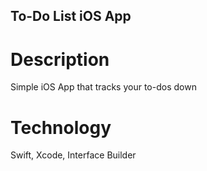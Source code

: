 ## To-Do List iOS App

# Description
Simple iOS App that tracks your to-dos down

# Technology
Swift, Xcode, Interface Builder 
